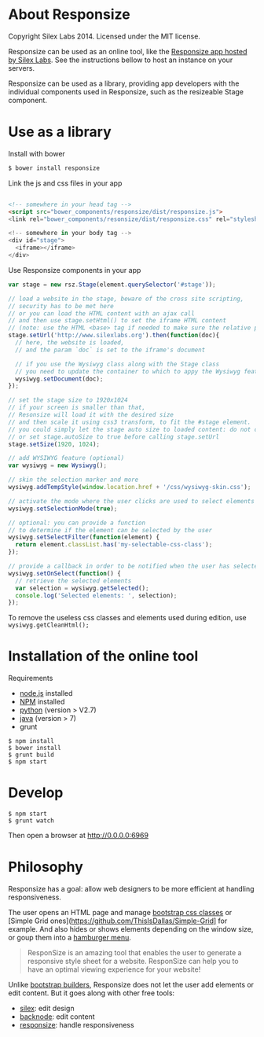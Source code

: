 # About Responsize

Copyright Silex Labs 2014. Licensed under the MIT license.

Responsize can be used as an online tool, like the [Responsize app hosted by Silex Labs](http://app.responsize.org/). See the instructions bellow to host an instance on your servers.

Responsize can be used as a library, providing app developers with the individual components used in Responsize, such as the resizeable Stage component.

# Use as a library

Install with bower

```sh
$ bower install responsize
```

Link the js and css files in your app

```html

<!-- somewhere in your head tag -->
<script src="bower_components/responsize/dist/responsize.js">
<link rel="bower_components/resonsize/dist/responsize.css" rel="stylesheet">

<!-- somewhere in your body tag -->
<div id="stage">
  <iframe></iframe>
</div>
```

Use Responsize components in your app

```js
var stage = new rsz.Stage(element.querySelector('#stage'));

// load a website in the stage, beware of the cross site scripting,
// security has to be met here
// or you can load the HTML content with an ajax call
// and then use stage.setHtml() to set the iframe HTML content
// (note: use the HTML <base> tag if needed to make sure the relative paths are loaded correctly)
stage.setUrl('http://www.silexlabs.org').then(function(doc){
  // here, the website is loaded,
  // and the param `doc` is set to the iframe's document

  // if you use the Wysiwyg class along with the Stage class
  // you need to update the container to which to appy the Wysiwyg feature
  wysiwyg.setDocument(doc);
});

// set the stage size to 1920x1024
// if your screen is smaller than that,
// Resonsize will load it with the desired size
// and then scale it using css3 transform, to fit the #stage element.
// you could simply let the stage auto size to loaded content: do not call Stage::setSize
// or set stage.autoSize to true before calling stage.setUrl
stage.setSize(1920, 1024);

// add WYSIWYG feature (optional)
var wysiwyg = new Wysiwyg();

// skin the selection marker and more
wysiwyg.addTempStyle(window.location.href + '/css/wysiwyg-skin.css');

// activate the mode where the user clicks are used to select elements
wysiwyg.setSelectionMode(true);

// optional: you can provide a function
// to determine if the element can be selected by the user
wysiwyg.setSelectFilter(function(element) {
  return element.classList.has('my-selectable-css-class');
});

// provide a callback in order to be notified when the user has selected an element
wysiwyg.setOnSelect(function() {
  // retrieve the selected elements
  var selection = wysiwyg.getSelected();
  console.log('Selected elements: ', selection);
});

```

To remove the useless css classes and elements used during edition, use ```wysiwyg.getCleanHtml();```

# Installation of the online tool

Requirements

* [node.js](http://nodejs.org/) installed
* [NPM](https://npmjs.org/) installed
* [python](https://www.python.org/downloads/) (version > V2.7)
* [java](https://www.java.com/en/download/index.jsp) (version > 7)
* grunt

```
$ npm install
$ bower install
$ grunt build
$ npm start
```

# Develop

```
$ npm start
$ grunt watch
```

Then open a browser at http://0.0.0.0:6969

# Philosophy

Responsize has a goal: allow web designers to be more efficient at handling responsiveness.

The user opens an HTML page and manage [bootstrap css classes](http://getbootstrap.com/) or [Simple Grid ones](https://github.com/ThisIsDallas/Simple-Grid] for example. And also hides or shows elements depending on the window size, or goup them into a [hamburger menu](http://www.designfloat.com/blog/2013/09/09/hamburger-menu-prominent-ui-evolution/).

> ResponSize is an amazing tool that enables the user to generate a responsive style sheet for a website. ResponSize can help you to have an optimal viewing experience for your website!

Unlike [bootstrap builders](http://bootstrapbay.com/blog/bootstrap-editors/), Responsize does not let the user add elements or edit content. But it goes along with other free tools:

* [silex](http://www.silex.me): edit design
* [backnode](http://backnode.io): edit content
* [responsize](http://responsize.org): handle responsiveness



